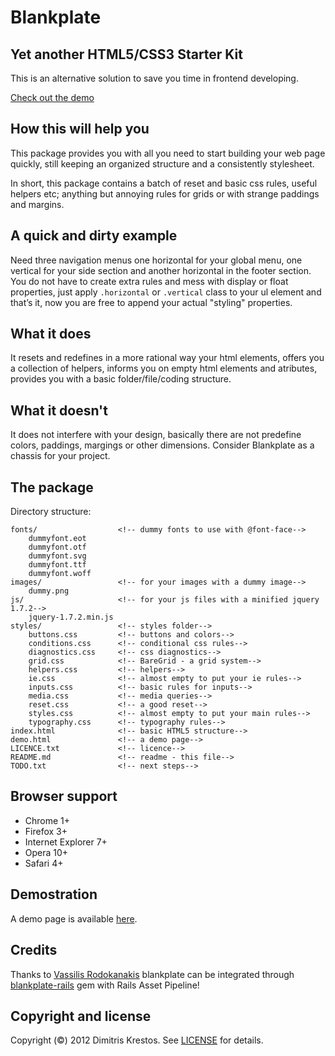 # Blankplate

## Yet another HTML5/CSS3 Starter Kit
This is an alternative solution to save you time in frontend developing.

[Check out the demo][1]

## How this will help you

This package provides you with all you need to start building your web page quickly, still keeping an organized structure and a consistently stylesheet.

In short, this package contains a batch of reset and basic css rules, useful helpers etc; anything but annoying rules for grids or with strange paddings and margins.

## A quick and dirty example

Need three navigation menus one horizontal for your global menu, one vertical for your side section and another horizontal in the footer section.
You do not have to create extra rules and mess with display or float properties, just apply
`.horizontal` or `.vertical` class to your ul element and that’s it, now you are free to append your actual "styling" properties.

## What it does

It resets and redefines in a more rational way your html elements, offers you a collection of helpers, informs you on empty html elements and atributes, provides you with a basic folder/file/coding structure.

## What it doesn't

It does not interfere with your design, basically there are not predefine colors, paddings, margings or other dimensions. Consider Blankplate as a chassis for your project.

## The package

Directory structure:

    fonts/                  <!-- dummy fonts to use with @font-face-->
        dummyfont.eot
        dummyfont.otf
        dummyfont.svg
        dummyfont.ttf
        dummyfont.woff
    images/                 <!-- for your images with a dummy image-->
        dummy.png
    js/                     <!-- for your js files with a minified jquery 1.7.2-->
        jquery-1.7.2.min.js
    styles/                 <!-- styles folder-->
        buttons.css         <!-- buttons and colors-->
        conditions.css      <!-- conditional css rules-->
        diagnostics.css     <!-- css diagnostics-->
        grid.css            <!-- BareGrid - a grid system-->
        helpers.css         <!-- helpers-->
        ie.css              <!-- almost empty to put your ie rules-->
        inputs.css          <!-- basic rules for inputs-->
        media.css           <!-- media queries-->
        reset.css           <!-- a good reset-->
        styles.css          <!-- almost empty to put your main rules-->
        typography.css      <!-- typography rules-->
    index.html              <!-- basic HTML5 structure-->
    demo.html               <!-- a demo page-->
    LICENCE.txt             <!-- licence-->
    README.md               <!-- readme - this file-->
    TODO.txt                <!-- next steps-->

## Browser support

 - Chrome 1+
 - Firefox 3+
 - Internet Explorer 7+
 - Opera 10+
 - Safari 4+

## Demostration

A demo page is available [here][1].

## Credits

Thanks to [Vassilis Rodokanakis][3] blankplate can be integrated through [blankplate-rails][4] gem with Rails Asset Pipeline!

## Copyright and license

Copyright (©) 2012 Dimitris Krestos. See [LICENSE][2] for details.

  [1]: https://dl.dropbox.com/u/28039153/blankplate/demo.html
  [2]: https://dl.dropbox.com/u/28039153/blankplate/LICENSE.txt
  [3]: https://github.com/vrodokanakis
  [4]: https://github.com/vrodokanakis/blankplate-rails